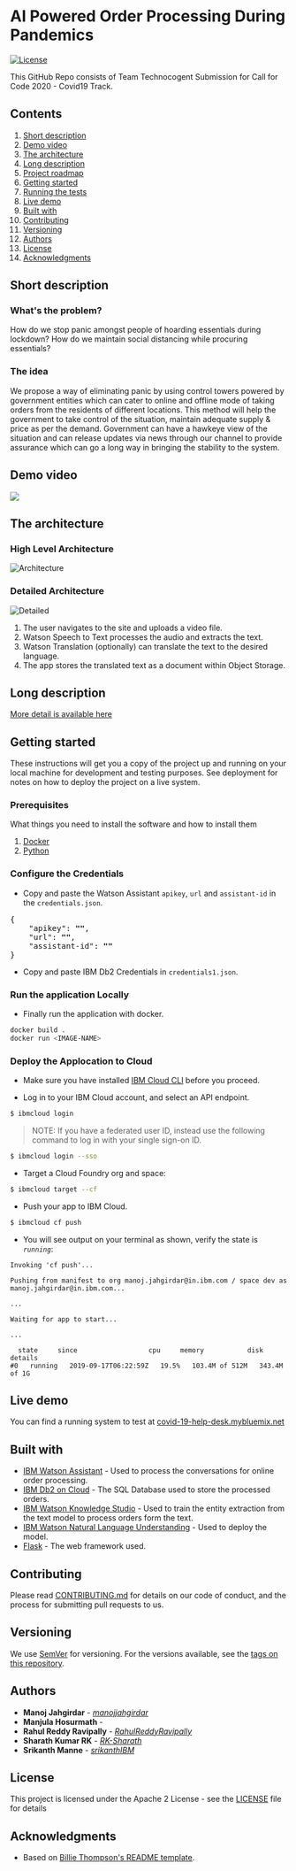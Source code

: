 # AI Powered Order Processing During Pandemics

[![License](https://img.shields.io/badge/License-Apache2-blue.svg)](https://www.apache.org/licenses/LICENSE-2.0)

This GitHub Repo consists of Team Technocogent Submission for Call for Code 2020 - Covid19 Track.

## Contents

1. [Short description](#short-description)
1. [Demo video](#demo-video)
1. [The architecture](#the-architecture)
1. [Long description](#long-description)
1. [Project roadmap](#project-roadmap)
1. [Getting started](#getting-started)
1. [Running the tests](#running-the-tests)
1. [Live demo](#live-demo)
1. [Built with](#built-with)
1. [Contributing](#contributing)
1. [Versioning](#versioning)
1. [Authors](#authors)
1. [License](#license)
1. [Acknowledgments](#acknowledgments)

## Short description

### What's the problem?

How do we stop panic amongst people of hoarding essentials during lockdown? How do we maintain social distancing while procuring essentials?

### The idea

We propose a way of eliminating panic by using control towers powered by government entities which can cater to online and offline mode of taking orders from the residents of different locations. This method will help the government to take control of the situation, maintain adequate supply & price as per the demand. Government can have a hawkeye view of the situation and can release updates via news through our channel to provide assurance which can go a long way in bringing the stability to the system.

## Demo video

[![](https://img.youtube.com/vi/QXxt4iH8tNY/0.jpg)](https://youtu.be/QXxt4iH8tNY)

## The architecture

### High Level Architecture

![Architecture](/docs/img/architecture.jpg)

### Detailed Architecture

![Detailed](/docs/img/architecture-diagram.png)

1. The user navigates to the site and uploads a video file.
2. Watson Speech to Text processes the audio and extracts the text.
3. Watson Translation (optionally) can translate the text to the desired language.
4. The app stores the translated text as a document within Object Storage.

## Long description

[More detail is available here](DESCRIPTION.md)

## Getting started

These instructions will get you a copy of the project up and running on your local machine for development and testing purposes. See deployment for notes on how to deploy the project on a live system.

### Prerequisites

What things you need to install the software and how to install them

1. [Docker](https://docs.docker.com/get-docker/)
2. [Python](https://www.python.org/downloads/)

### Configure the Credentials

- Copy and paste the Watson Assistant `apikey`, `url` and `assistant-id` in the `credentials.json`.

<pre>
{
    "apikey": <b>"<YOUR-API-KEY>"</b>,
    "url": <b>"<YOUR-URL>"</b>,
    "assistant-id": <b>"<YOUR-ASSISTANT-ID>"</b>
}
</pre>

- Copy and paste IBM Db2 Credentials in `credentials1.json`.

### Run the application Locally

- Finally run the application with docker.

```bash
docker build .
docker run <IMAGE-NAME>
```

### Deploy the Applocation to Cloud

* Make sure you have installed [IBM Cloud CLI](https://cloud.ibm.com/docs/cli?topic=cloud-cli-getting-started&locale=en-US) before you proceed.

* Log in to your IBM Cloud account, and select an API endpoint.
```bash
$ ibmcloud login
```

>NOTE: If you have a federated user ID, instead use the following command to log in with your single sign-on ID.
```bash
$ ibmcloud login --sso
```

* Target a Cloud Foundry org and space:
```bash
$ ibmcloud target --cf
```

* Push your app to IBM Cloud.
```bash
$ ibmcloud cf push 
```

* You will see output on your terminal as shown, verify the state is _`running`_:

```
Invoking 'cf push'...

Pushing from manifest to org manoj.jahgirdar@in.ibm.com / space dev as manoj.jahgirdar@in.ibm.com...

...

Waiting for app to start...

...

  state     since                  cpu     memory           disk           details
#0   running   2019-09-17T06:22:59Z   19.5%   103.4M of 512M   343.4M of 1G
```

## Live demo

You can find a running system to test at [covid-19-help-desk.mybluemix.net](https://covid-19-help-desk-talkative-bandicoot.eu-gb.mybluemix.net/)

## Built with

* [IBM Watson Assistant](https://cloud.ibm.com/catalog?search=cloudant#search_results) - Used to process the conversations for online order processing.
* [IBM Db2 on Cloud](https://cloud.ibm.com/catalog?search=cloud%20functions#search_results) - The SQL Database used to store the processed orders.
* [IBM Watson Knowledge Studio](https://cloud.ibm.com/catalog?search=api%20connect#search_results) - Used to train the entity extraction from the text model to process orders form the text.
* [IBM Watson Natural Language Understanding](http://www.dropwizard.io/1.0.2/docs/) - Used to deploy the model.
* [Flask](https://maven.apache.org/) - The web framework used.

## Contributing

Please read [CONTRIBUTING.md](CONTRIBUTING.md) for details on our code of conduct, and the process for submitting pull requests to us.

## Versioning

We use [SemVer](http://semver.org/) for versioning. For the versions available, see the [tags on this repository](https://github.com/your/project/tags).

## Authors

* **Manoj Jahgirdar** - *[manojjahgirdar](https://github.com/manojjahgirdar)*
* **Manjula Hosurmath** - *[]()*
* **Rahul Reddy Ravipally** - *[RahulReddyRavipally](https://github.com/RahulReddyRavipally)*
* **Sharath Kumar RK** - *[RK-Sharath](https://github.com/RK-Sharath)*
* **Srikanth Manne** - *[srikanthIBM](https://github.com/srikanthIBM)*

## License

This project is licensed under the Apache 2 License - see the [LICENSE](LICENSE) file for details

## Acknowledgments

* Based on [Billie Thompson's README template](https://gist.github.com/PurpleBooth/109311bb0361f32d87a2).
